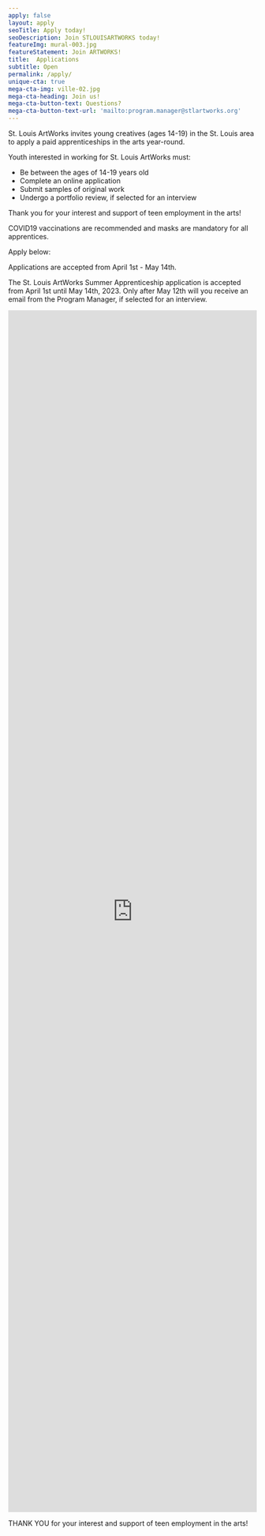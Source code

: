 ```yaml
---
apply: false
layout: apply
seoTitle: Apply today!
seoDescription: Join STLOUISARTWORKS today!
featureImg: mural-003.jpg
featureStatement: Join ARTWORKS!
title:  Applications
subtitle: Open
permalink: /apply/
unique-cta: true
mega-cta-img: ville-02.jpg
mega-cta-heading: Join us!
mega-cta-button-text: Questions?
mega-cta-button-text-url: 'mailto:program.manager@stlartworks.org'
---
```

St. Louis ArtWorks invites young creatives (ages 14-19) in the St. Louis area to apply a paid apprenticeships in the arts year-round.

Youth interested in working for St. Louis ArtWorks must:

- Be between the ages of 14-19 years old
- Complete an online application
- Submit samples of original work
- Undergo a portfolio review, if selected for an interview 

Thank you for your interest and support of teen employment in the arts!

COVID19 vaccinations are recommended and masks are mandatory for all apprentices.

<!--Sorry, applications are currently closed. There will be another opportunity to apply next season. Please check back later.-->

Apply below:

Applications are accepted from April 1st - May 14th. 

<!--The application closes on Wednesday, August 25th at 12 pm. -->

The St. Louis ArtWorks Summer Apprenticeship application is accepted from April 1st until May 14th, 2023. Only after May 12th will you receive an email from the Program Manager, if selected for an interview. 

<iframe style="width: 100%" src="https://docs.google.com/forms/d/e/1FAIpQLSeyX-fpANeFtPwfgULfoc5r9WnlqhfOQDu4WSnuDA60tGXkJQ/viewform?embedded=true" width="100%" height="2435" frameborder="0" marginheight="0" marginwidth="0">Loading…</iframe>

<!--<iframe style="width: 100%" src="https://docs.google.com/forms/d/1EQg7aKAvePnsZJPuwLNloXNsaci_TCKALvvu8eXfI50/viewform?embedded=true" width="100%" height="2435" frameborder="0" marginheight="0" marginwidth="0">Loading…</iframe>-->




THANK YOU for your interest and support of teen employment in the arts!